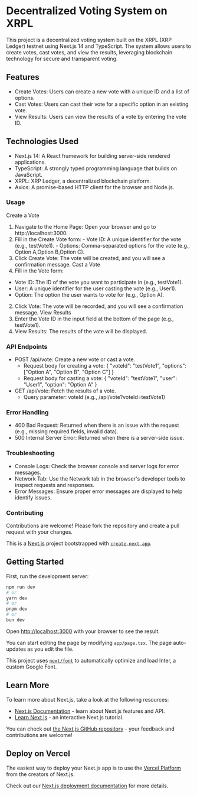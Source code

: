 # Decentralized Voting System on XRPL
This project is a decentralized voting system built on the XRPL (XRP Ledger) testnet using Next.js 14 and TypeScript. The system allows users to create votes, cast votes, and view the results, leveraging blockchain technology for secure and transparent voting.

## Features
- Create Votes: Users can create a new vote with a unique ID and a list of options.
- Cast Votes: Users can cast their vote for a specific option in an existing vote.
- View Results: Users can view the results of a vote by entering the vote ID.
## Technologies Used
- Next.js 14: A React framework for building server-side rendered applications.
- TypeScript: A strongly typed programming language that builds on JavaScript.
- XRPL: XRP Ledger, a decentralized blockchain platform.
- Axios: A promise-based HTTP client for the browser and Node.js.

### Usage
Create a Vote
  1. Navigate to the Home Page: Open your browser and go to http://localhost:3000.
  2. Fill in the Create Vote form:
    - Vote ID: A unique identifier for the vote (e.g., testVote1).
    - Options: Comma-separated options for the vote (e.g., Option A,Option B,Option C).
  3. Click Create Vote: The vote will be created, and you will see a confirmation message.
Cast a Vote
1. Fill in the Vote form:
  - Vote ID: The ID of the vote you want to participate in (e.g., testVote1).
  - User: A unique identifier for the user casting the vote (e.g., User1).
  - Option: The option the user wants to vote for (e.g., Option A).
2. Click Vote: The vote will be recorded, and you will see a confirmation message.
View Results
1. Enter the Vote ID in the input field at the bottom of the page (e.g., testVote1).
2. View Results: The results of the vote will be displayed.
### API Endpoints
- POST /api/vote: Create a new vote or cast a vote.
  - Request body for creating a vote:
{
  "voteId": "testVote1",
  "options": ["Option A", "Option B", "Option C"]
}
  - Request body for casting a vote:
{
  "voteId": "testVote1",
  "user": "User1",
  "option": "Option A"
}
- GET /api/vote: Fetch the results of a vote.
  - Query parameter: voteId (e.g., /api/vote?voteId=testVote1)
### Error Handling
- 400 Bad Request: Returned when there is an issue with the request (e.g., missing required fields, invalid data).
- 500 Internal Server Error: Returned when there is a server-side issue.
### Troubleshooting
- Console Logs: Check the browser console and server logs for error messages.
- Network Tab: Use the Network tab in the browser's developer tools to inspect requests and responses.
- Error Messages: Ensure proper error messages are displayed to help identify issues.
### Contributing
Contributions are welcome! Please fork the repository and create a pull request with your changes.

This is a [Next.js](https://nextjs.org/) project bootstrapped with [`create-next-app`](https://github.com/vercel/next.js/tree/canary/packages/create-next-app).

## Getting Started

First, run the development server:

```bash
npm run dev
# or
yarn dev
# or
pnpm dev
# or
bun dev
```

Open [http://localhost:3000](http://localhost:3000) with your browser to see the result.

You can start editing the page by modifying `app/page.tsx`. The page auto-updates as you edit the file.

This project uses [`next/font`](https://nextjs.org/docs/basic-features/font-optimization) to automatically optimize and load Inter, a custom Google Font.

## Learn More

To learn more about Next.js, take a look at the following resources:

- [Next.js Documentation](https://nextjs.org/docs) - learn about Next.js features and API.
- [Learn Next.js](https://nextjs.org/learn) - an interactive Next.js tutorial.

You can check out [the Next.js GitHub repository](https://github.com/vercel/next.js/) - your feedback and contributions are welcome!

## Deploy on Vercel

The easiest way to deploy your Next.js app is to use the [Vercel Platform](https://vercel.com/new?utm_medium=default-template&filter=next.js&utm_source=create-next-app&utm_campaign=create-next-app-readme) from the creators of Next.js.

Check out our [Next.js deployment documentation](https://nextjs.org/docs/deployment) for more details.

